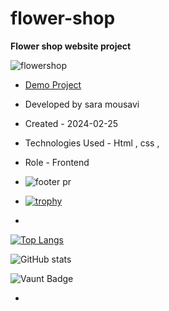 # flower-shop


**Flower shop website project**

![flowershop](https://github.com/saaramousavi/flower-shop/assets/159664750/320c5587-f31e-40b0-bda5-6ac863bac5e8)
- [Demo Project](https://saaramousavi.github.io/flower-shop/)

- Developed by sara mousavi

- Created - 2024-02-25

- Technologies Used - Html , css , 

- Role - Frontend
- ![footer pr](https://github.com/saaramousavi/flower-shop/assets/159664750/7d2b7de7-0fce-4f49-86ff-dbc698dc4325)
- [![trophy](https://github-profile-trophy.vercel.app/?username=saaramousavi)](https://github.com/ryo-ma/github-profile-trophy)
- 
[![Top Langs](https://github-readme-stats.vercel.app/api/top-langs/?username=saaramousavi)](https://github.com/anuraghazra/github-readme-stats)

![GitHub stats](https://github-readme-stats.vercel.app/api?username=saaramousavi&show_icons=true&count_private=true)  

![Vaunt Badge](https://api.vaunt.dev/v1/github/entities/saaramousavi/contributions?format=svg&private=true)  

- 
